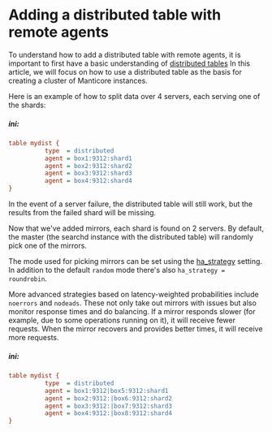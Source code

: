 # Adding a distributed table with remote agents

To understand how to add a distributed table with remote agents, it is important to first have a basic understanding of  [distributed tables](../Creating_a_table/Creating_a_distributed_table/Creating_a_distributed_table.md) In this article, we will focus on how to use a distributed table as the basis for creating a cluster of Manticore instances.
<!-- example conf dist 1 -->
Here is an example of how to split data over 4 servers, each serving one of the shards:


<!-- intro -->
##### ini:

<!-- request ini -->
```ini
table mydist {
          type  = distributed
          agent = box1:9312:shard1
          agent = box2:9312:shard2
          agent = box3:9312:shard3
          agent = box4:9312:shard4
}
```
<!-- end -->
In the event of a server failure, the distributed table will still work, but the results from the failed shard will be missing.

<!-- example conf dist 2 -->
Now that we've added mirrors, each shard is found on 2 servers. By default, the master (the searchd instance with the distributed table) will randomly pick one of the mirrors.

The mode used for picking mirrors can be set using the [ha_strategy](../Creating_a_cluster/Remote_nodes/Load_balancing.md#ha_strategy) setting. In addition to the default `random` mode there's also `ha_strategy = roundrobin`.

More advanced strategies based on latency-weighted probabilities include `noerrors` and `nodeads`. These not only take out mirrors with issues but also monitor response times and do balancing. If a mirror responds slower (for example, due to some operations running on it), it will receive fewer requests. When the mirror recovers and provides better times, it will receive more requests.

<!-- intro -->
##### ini:

<!-- request ini -->
```ini
table mydist {
          type  = distributed
          agent = box1:9312|box5:9312:shard1
          agent = box2:9312:|box6:9312:shard2
          agent = box3:9312:|box7:9312:shard3
          agent = box4:9312:|box8:9312:shard4
}
```
<!-- end -->

<!-- proofread -->

